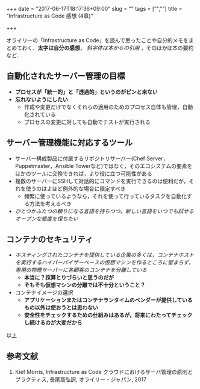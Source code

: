 +++
date = "2017-06-17T18:17:36+09:00"
slug = ""
tags = ["",""]
title = "Infrastructure as Code 感想 (4章)"

+++

オライリーの「Infrastructure as Code」を読んで思ったことや自分的メモをまとめておく．**太字は自分の感想**， _斜字体は本からの引用_ ，そのほかは本の要約など．

<!--more-->

## 自動化されたサーバー管理の目標
* **プロセスが「統一的」と「透過的」というのがピンと来ない**
* **忘れないようにしたい**
    * 作成や変更だけでなくそれらの適用のためのプロセス自体も管理，自動化されている
    * プロセスの変更に対しても自動でテストが実行される

## サーバー管理機能に対応するツール
* サーバー構成製品に付属するリポジトリサーバー(Chef Server，Puppetmaster，Ansible Towerなど)ではなく，そのエコシステムの要素をほかのツールに交換できれば，より役に立つ可能性がある
* 複数のサーバーにSSHして対話的にコマンドを実行できるのは便利だが，それを使うのはよほど例外的な場合に限定すべき
    * 頻繁に使っているようなら，それを使って行っているタスクを自動化する方法を考えるべき
* _ひとつかふたつの頼りになる言語を持ちつつ，新しい言語をいつでも試せるオープンな態度を保ちたい_

## コンテナのセキュリティ
* _ホスティングされたコンテナを提供している企業の多くは，コンテナホストを実行するハイパーバイザーベースの仮想マシンを作るところに留まらず，専用の物理サーバーに各顧客のコンテナを分離している_
    * **本当に？採算とりづらいと思うのだが**
    * **そもそも仮想マシンの分離では不十分ということ？**
* コンテナイメージの選択
    * **アプリケーションまたはコンテナランタイムのベンダーが提供しているもの以外は使おうとは思わない**
    * **安全性をチェックするための仕組みはあるが，将来にわたってチェックし続けるのが大変だから**

以上

## 参考文献
1. Kief Morris, Infrastructure as Code クラウドにおけるサーバ管理の原則とプラクティス, 長尾高弘訳, オライリー・ジャパン, 2017
